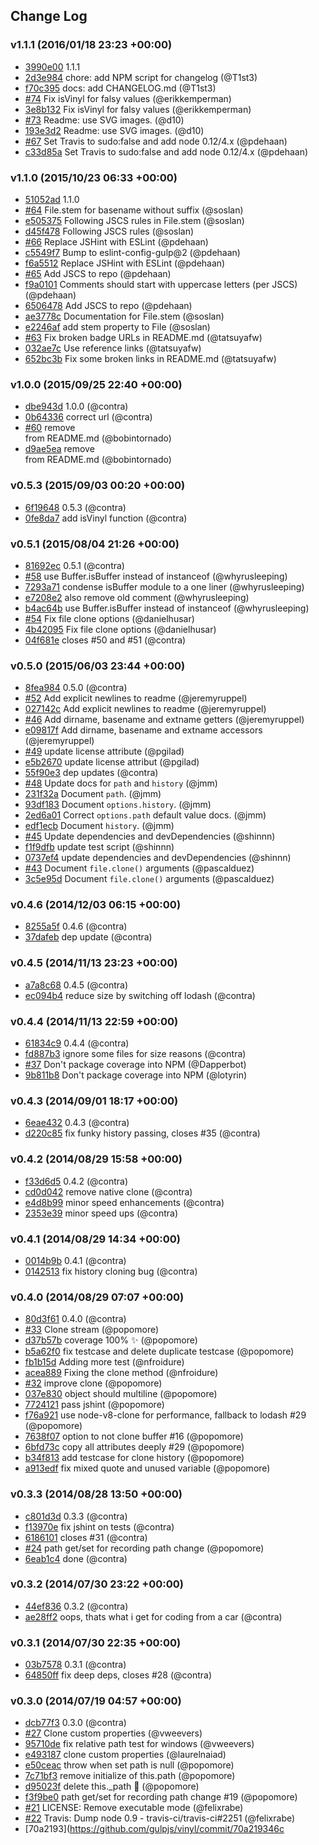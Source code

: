 ## Change Log

### v1.1.1 (2016/01/18 23:23 +00:00)
- [3990e00](https://github.com/gulpjs/vinyl/commit/3990e007b004c809a53670c00566afb157fa56b6) 1.1.1
- [2d3e984](https://github.com/gulpjs/vinyl/commit/2d3e98447a42285b593e1b261984b87b171e7313) chore: add NPM script for changelog (@T1st3)
- [f70c395](https://github.com/gulpjs/vinyl/commit/f70c395085fc3952cf72c061c851f5b0d4676030) docs: add CHANGELOG.md (@T1st3)
- [#74](https://github.com/gulpjs/vinyl/pull/74) Fix isVinyl for falsy values (@erikkemperman)
- [3e8b132](https://github.com/gulpjs/vinyl/commit/3e8b132cd87bf5ab536ff7a4c6d660e33f5990b4) Fix isVinyl for falsy values (@erikkemperman)
- [#73](https://github.com/gulpjs/vinyl/pull/73) Readme: use SVG images. (@d10)
- [193e3d2](https://github.com/gulpjs/vinyl/commit/193e3d25f68c97593e011981e49db2c3e7a47d91) Readme: use SVG images. (@d10)
- [#67](https://github.com/gulpjs/vinyl/pull/67) Set Travis to sudo:false and add node 0.12/4.x (@pdehaan)
- [c33d85a](https://github.com/gulpjs/vinyl/commit/c33d85ab1d63fbcd272f7fb91d666006dab76d99) Set Travis to sudo:false and add node 0.12/4.x (@pdehaan)

### v1.1.0 (2015/10/23 06:33 +00:00)
- [51052ad](https://github.com/gulpjs/vinyl/commit/51052add24bb1c771bf5912809b47d4d53288c48) 1.1.0
- [#64](https://github.com/gulpjs/vinyl/pull/64) File.stem for basename without suffix (@soslan)
- [e505375](https://github.com/gulpjs/vinyl/commit/e5053756a49ea8800cd5da12fc0eefce859ccf61) Following JSCS rules in File.stem (@soslan)
- [d45f478](https://github.com/gulpjs/vinyl/commit/d45f478c7af3f2e956e57ce6d7550d64e3b7dbfb) Following JSCS rules (@soslan)
- [#66](https://github.com/gulpjs/vinyl/pull/66) Replace JSHint with ESLint (@pdehaan)
- [c5549f7](https://github.com/gulpjs/vinyl/commit/c5549f7002ae580fa9a7f7df490d6e3911af2285) Bump to eslint-config-gulp@2 (@pdehaan)
- [f6a5512](https://github.com/gulpjs/vinyl/commit/f6a55125e7230621ecae1f395da202140baaee1d) Replace JSHint with ESLint (@pdehaan)
- [#65](https://github.com/gulpjs/vinyl/pull/65) Add JSCS to repo (@pdehaan)
- [f9a0101](https://github.com/gulpjs/vinyl/commit/f9a0101d013356056293d21356d4cb443613b0be) Comments should start with uppercase letters (per JSCS) (@pdehaan)
- [6506478](https://github.com/gulpjs/vinyl/commit/650647833e3cea8d005a3ab1810ecd285418fa1e) Add JSCS to repo (@pdehaan)
- [ae3778c](https://github.com/gulpjs/vinyl/commit/ae3778c536a898fe47bbb37e5932b300123b28b8) Documentation for File.stem (@soslan)
- [e2246af](https://github.com/gulpjs/vinyl/commit/e2246af8aad6df348557f9d1df5001c30ff83774) add stem property to File (@soslan)
- [#63](https://github.com/gulpjs/vinyl/pull/63) Fix broken badge URLs in README.md (@tatsuyafw)
- [032ae7c](https://github.com/gulpjs/vinyl/commit/032ae7c5c59b72dc58041a14449d8d66af053023) Use reference links (@tatsuyafw)
- [652bc3b](https://github.com/gulpjs/vinyl/commit/652bc3bd3cc7a6af5d21d8d759a01cee3ce46acf) Fix some broken links in README.md (@tatsuyafw)

### v1.0.0 (2015/09/25 22:40 +00:00)
- [dbe943d](https://github.com/gulpjs/vinyl/commit/dbe943dad575b04995f38a35bd27962f54dc8217) 1.0.0 (@contra)
- [0b64336](https://github.com/gulpjs/vinyl/commit/0b643367289db0cfefc6c628eff2be4ee019405c) correct url (@contra)
- [#60](https://github.com/gulpjs/vinyl/pull/60) remove <br> from README.md (@bobintornado)
- [d9ae5ea](https://github.com/gulpjs/vinyl/commit/d9ae5eab010fd15094c8a0260a25d1244f17df79) remove <br> from README.md (@bobintornado)

### v0.5.3 (2015/09/03 00:20 +00:00)
- [6f19648](https://github.com/gulpjs/vinyl/commit/6f19648bd67040bfd0dc755ad031e1e5e0b58429) 0.5.3 (@contra)
- [0fe8da7](https://github.com/gulpjs/vinyl/commit/0fe8da757a862bb956d88dec03ab6f99ca895f7f) add isVinyl function (@contra)

### v0.5.1 (2015/08/04 21:26 +00:00)
- [81692ec](https://github.com/gulpjs/vinyl/commit/81692ece22eb3b927dba74fedb54a2acb65a36eb) 0.5.1 (@contra)
- [#58](https://github.com/gulpjs/vinyl/pull/58) use Buffer.isBuffer instead of instanceof (@whyrusleeping)
- [7293a71](https://github.com/gulpjs/vinyl/commit/7293a71b9daf177d9b9f600f3acf00a73b95107c) condense isBuffer module to a one liner (@whyrusleeping)
- [e7208e2](https://github.com/gulpjs/vinyl/commit/e7208e2c27029405c7c9cf9c9a3263cdf1e0dfb8) also remove old comment (@whyrusleeping)
- [b4ac64b](https://github.com/gulpjs/vinyl/commit/b4ac64b85ce28093f576db4f006264438f546cb8) use Buffer.isBuffer instead of instanceof (@whyrusleeping)
- [#54](https://github.com/gulpjs/vinyl/pull/54) Fix file clone options (@danielhusar)
- [4b42095](https://github.com/gulpjs/vinyl/commit/4b42095d8e0cb4351a503da67752da15e6b59570) Fix file clone options (@danielhusar)
- [04f681e](https://github.com/gulpjs/vinyl/commit/04f681e4af8ffb99ea3a0a3eab1cc79793887560) closes #50 and #51 (@contra)

### v0.5.0 (2015/06/03 23:44 +00:00)
- [8fea984](https://github.com/gulpjs/vinyl/commit/8fea9843e6b2aca820ccfee394927ca073f88a05) 0.5.0 (@contra)
- [#52](https://github.com/gulpjs/vinyl/pull/52) Add explicit newlines to readme (@jeremyruppel)
- [027142c](https://github.com/gulpjs/vinyl/commit/027142cf62a3f0a68f4659a612ee782b24c00198) Add explicit newlines to readme (@jeremyruppel)
- [#46](https://github.com/gulpjs/vinyl/pull/46) Add dirname, basename and extname getters (@jeremyruppel)
- [e09817f](https://github.com/gulpjs/vinyl/commit/e09817f15e4ddfc28e1b3452bbca5e2ba1fc2f19) Add dirname, basename and extname accessors (@jeremyruppel)
- [#49](https://github.com/gulpjs/vinyl/pull/49) update license attribute (@pgilad)
- [e5b2670](https://github.com/gulpjs/vinyl/commit/e5b2670af205ca0fb6f589a396b89ab2845a91ac) update license attribut (@pgilad)
- [55f90e3](https://github.com/gulpjs/vinyl/commit/55f90e3763af84c7eb599bd6403dbe14f63d5513) dep updates (@contra)
- [#48](https://github.com/gulpjs/vinyl/pull/48) Update docs for `path` and `history` (@jmm)
- [231f32a](https://github.com/gulpjs/vinyl/commit/231f32a375aa9147d0a41ffd1ace773c45e66ee5) Document `path`. (@jmm)
- [93df183](https://github.com/gulpjs/vinyl/commit/93df18374b62de32c76862baf73e92f33b04882a) Document `options.history`. (@jmm)
- [2ed6a01](https://github.com/gulpjs/vinyl/commit/2ed6a012c03a78b46f9d41034969898a15fdfe15) Correct `options.path` default value docs. (@jmm)
- [edf1ecb](https://github.com/gulpjs/vinyl/commit/edf1ecb0698f355e137f9361a9a9a2581ca485e5) Document `history`. (@jmm)
- [#45](https://github.com/gulpjs/vinyl/pull/45) Update dependencies and devDependencies (@shinnn)
- [f1f9dfb](https://github.com/gulpjs/vinyl/commit/f1f9dfbb1346b608226e5847161bf48e0caa2c1e) update test script (@shinnn)
- [0737ef4](https://github.com/gulpjs/vinyl/commit/0737ef489f9cfffa2494b06edaab9a032f00eb7e) update dependencies and devDependencies (@shinnn)
- [#43](https://github.com/gulpjs/vinyl/pull/43) Document `file.clone()` arguments (@pascalduez)
- [3c5e95d](https://github.com/gulpjs/vinyl/commit/3c5e95d5f482ea9f28dd2d78b83166723cd121bb) Document `file.clone()` arguments (@pascalduez)

### v0.4.6 (2014/12/03 06:15 +00:00)
- [8255a5f](https://github.com/gulpjs/vinyl/commit/8255a5f1de7fecb1cd5e7ba7ac1ec997395f6be1) 0.4.6 (@contra)
- [37dafeb](https://github.com/gulpjs/vinyl/commit/37dafeb8cb0b33424e77fe67a094517925be2bef) dep update (@contra)

### v0.4.5 (2014/11/13 23:23 +00:00)
- [a7a8c68](https://github.com/gulpjs/vinyl/commit/a7a8c68a1df914b1f486a54a97b68e9186699d33) 0.4.5 (@contra)
- [ec094b4](https://github.com/gulpjs/vinyl/commit/ec094b43e36512894142baacef26dfffc5827114) reduce size by switching off lodash (@contra)

### v0.4.4 (2014/11/13 22:59 +00:00)
- [61834c9](https://github.com/gulpjs/vinyl/commit/61834c9429f2e6883a18f377bc5893031ea1c94f) 0.4.4 (@contra)
- [fd887b3](https://github.com/gulpjs/vinyl/commit/fd887b3d21ed47c2b4cf40b0c0ed7b2df9048b09) ignore some files for size reasons (@contra)
- [#37](https://github.com/gulpjs/vinyl/pull/37) Don't package coverage into NPM (@Dapperbot)
- [9b811b8](https://github.com/gulpjs/vinyl/commit/9b811b86529e2b4b0cc20936a6697b3d9df503a2) Don't package coverage into NPM (@lotyrin)

### v0.4.3 (2014/09/01 18:17 +00:00)
- [6eae432](https://github.com/gulpjs/vinyl/commit/6eae432519b007c313a8df83b093adfb97a2944c) 0.4.3 (@contra)
- [d220c85](https://github.com/gulpjs/vinyl/commit/d220c857259f0070ab38c7b50d90f184a919e472) fix funky history passing, closes #35 (@contra)

### v0.4.2 (2014/08/29 15:58 +00:00)
- [f33d6d5](https://github.com/gulpjs/vinyl/commit/f33d6d5c1b9d1f83e238521651114beb90a01019) 0.4.2 (@contra)
- [cd0d042](https://github.com/gulpjs/vinyl/commit/cd0d04272297363f27f8456818dbf675618939c3) remove native clone (@contra)
- [e4d8b99](https://github.com/gulpjs/vinyl/commit/e4d8b99c21a50700afd17173e1f3a2076e6fe860) minor speed enhancements (@contra)
- [2353e39](https://github.com/gulpjs/vinyl/commit/2353e3996ac67629da92c2af906bdfdbc6978065) minor speed ups (@contra)

### v0.4.1 (2014/08/29 14:34 +00:00)
- [0014b9b](https://github.com/gulpjs/vinyl/commit/0014b9bf4166fb5cbe94c439201752cda7991a70) 0.4.1 (@contra)
- [0142513](https://github.com/gulpjs/vinyl/commit/0142513b0727ad6a018b0944fea2bb4966d8bbfa) fix history cloning bug (@contra)

### v0.4.0 (2014/08/29 07:07 +00:00)
- [80d3f61](https://github.com/gulpjs/vinyl/commit/80d3f61445b347fc1c34f462f0ab800644e90e04) 0.4.0 (@contra)
- [#33](https://github.com/gulpjs/vinyl/pull/33) Clone stream (@popomore)
- [d37b57b](https://github.com/gulpjs/vinyl/commit/d37b57bba0aa1fba18d9fecec3513ac4e61b27cd) coverage 100% :sparkles: (@popomore)
- [b5a62f0](https://github.com/gulpjs/vinyl/commit/b5a62f0ede71bdeae957e8653e6ccbdca998879c) fix testcase and delete duplicate testcase (@popomore)
- [fb1b15d](https://github.com/gulpjs/vinyl/commit/fb1b15da472647743eb4e829b99f64d6d9f751fa) Adding more test (@nfroidure)
- [acea889](https://github.com/gulpjs/vinyl/commit/acea8894e9d983d8037641b4ff6f08b666056979) Fixing the clone method (@nfroidure)
- [#32](https://github.com/gulpjs/vinyl/pull/32) improve clone (@popomore)
- [037e830](https://github.com/gulpjs/vinyl/commit/037e8300b75fdddf9c3e003fd205da7ec13b9157) object should multiline (@popomore)
- [7724121](https://github.com/gulpjs/vinyl/commit/7724121194a4ac94fb23a0048ff926d00a784ecc) pass jshint (@popomore)
- [f76a921](https://github.com/gulpjs/vinyl/commit/f76a9211b8b495d81074884d8ea6454a20bba349) use node-v8-clone for performance, fallback to lodash #29 (@popomore)
- [7638f07](https://github.com/gulpjs/vinyl/commit/7638f072bf33a427ec8324a0fb463f73cb9fc8f2) option to not clone buffer #16 (@popomore)
- [6bfd73c](https://github.com/gulpjs/vinyl/commit/6bfd73cc459907a06ce9affc373599ffb8130c08) copy all attributes deeply #29 (@popomore)
- [b34f813](https://github.com/gulpjs/vinyl/commit/b34f8135d47e0a2ba3be6f769729ba66931b3234) add testcase for clone history (@popomore)
- [a913edf](https://github.com/gulpjs/vinyl/commit/a913edf1dd91c5bdcfc9ff3149a94eae131006aa) fix mixed quote and unused variable (@popomore)

### v0.3.3 (2014/08/28 13:50 +00:00)
- [c801d3d](https://github.com/gulpjs/vinyl/commit/c801d3dc354383cf2656338d63908ec2983e3612) 0.3.3 (@contra)
- [f13970e](https://github.com/gulpjs/vinyl/commit/f13970e3cc5d1d730f94316daeee5b5c0e6c00f3) fix jshint on tests (@contra)
- [6186101](https://github.com/gulpjs/vinyl/commit/61861017bc22a786a026730cf5c55d23c657abea) closes #31 (@contra)
- [#24](https://github.com/gulpjs/vinyl/pull/24) path get/set for recording path change (@popomore)
- [6eab1c4](https://github.com/gulpjs/vinyl/commit/6eab1c4f1376aec901d8869d3d410953f1c93e9f) done (@contra)

### v0.3.2 (2014/07/30 23:22 +00:00)
- [44ef836](https://github.com/gulpjs/vinyl/commit/44ef8369e1a0a7ba01da4608d01166c5a5d8cbe1) 0.3.2 (@contra)
- [ae28ff2](https://github.com/gulpjs/vinyl/commit/ae28ff200c034e9a40babb38886cdc7ef97a0f25) oops, thats what i get for coding from a car (@contra)

### v0.3.1 (2014/07/30 22:35 +00:00)
- [03b7578](https://github.com/gulpjs/vinyl/commit/03b75789e58b43bdaef9ca166e4062b8ccfdefb9) 0.3.1 (@contra)
- [64850ff](https://github.com/gulpjs/vinyl/commit/64850ffdf4d31b35ac1160d0d495644cadd52914) fix deep deps, closes #28 (@contra)

### v0.3.0 (2014/07/19 04:57 +00:00)
- [dcb77f3](https://github.com/gulpjs/vinyl/commit/dcb77f3246d1011a430c20f883eb89c520206ca6) 0.3.0 (@contra)
- [#27](https://github.com/gulpjs/vinyl/pull/27) Clone custom properties (@vweevers)
- [95710de](https://github.com/gulpjs/vinyl/commit/95710de62f4c1234a244a6818b5e39d92ea7b9a8) fix relative path test for windows (@vweevers)
- [e493187](https://github.com/gulpjs/vinyl/commit/e493187b3f2fd1485077f09e73e669407ac077d3) clone custom properties (@laurelnaiad)
- [e50ceac](https://github.com/gulpjs/vinyl/commit/e50ceacfc3daa825e111976ba4192cb93c80bfe2) throw when set path is null (@popomore)
- [7c71bf3](https://github.com/gulpjs/vinyl/commit/7c71bf3d806a98730a0ce5edd56c0b8f1f42e8f0) remove initialize of this.path (@popomore)
- [d95023f](https://github.com/gulpjs/vinyl/commit/d95023f6604a990d38e4f5b332c7916ceb012366) delete this._path :tongue: (@popomore)
- [f3f9be0](https://github.com/gulpjs/vinyl/commit/f3f9be0f3d76b4125353cd936731f70015d44284) path get/set for recording path change #19 (@popomore)
- [#21](https://github.com/gulpjs/vinyl/pull/21) LICENSE: Remove executable mode (@felixrabe)
- [#22](https://github.com/gulpjs/vinyl/pull/22) Travis: Dump node 0.9 - travis-ci/travis-ci#2251 (@felixrabe)
- [70a2193](https://github.com/gulpjs/vinyl/commit/70a219346c